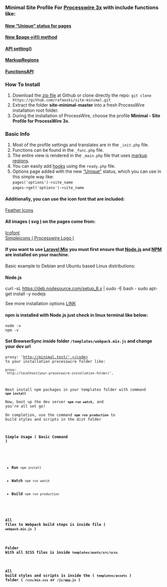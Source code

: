 ### Minimal Site Profile For [Processwire 3x](https://processwire.com/) with include functions like:
#### [New “Unique” status for pages](https://processwire.com/blog/posts/pw-3.0.127/)  
#### [New $page->if() method](https://processwire.com/blog/posts/pw-3.0.126/)
#### [API setting()](https://processwire.com/blog/posts/processwire-3.0.119-and-new-site-updates/#new-functions-api-setting-function)
#### [MarkupRegions](https://processwire.com/blog/posts/processwire-3.0.49-introduces-a-new-template-file-strategy/)
#### [FunctionsAPI](https://processwire.com/blog/posts/processwire-3.0.39-core-updates/)  

### How To Install
1. Download the [zip file](https://github.com/rafaoski/site-minimal/archive/master.zip) at Github or clone directly the repo: ```git clone https://github.com/rafaoski/site-minimal.git```
2. Extract the folder **site-minimal-master** into a fresh ProcessWire installation root folder.
3. During the installation of ProcessWire, choose the profile **Minimal - Site Profile for ProcessWire 3x**.

### Basic Info
1. Most of the profile settings and translates are in the ``` _init.php ``` file.
2. Functions can be found in the ``` _func.php ``` file.
3. The entire view is rendered in the ``` _main.php ``` file that uses [markup regions](https://processwire.com/docs/front-end/output/markup-regions/).
4. You can easily add [hooks](https://processwire.com/docs/modules/hooks/) using the ``` ready.php ``` file.
5. Options page added with the new [“Unique”](https://processwire.com/blog/posts/pw-3.0.127/) status, which you can use in this simple way like:  
 ``` pages('options')->site_name ```  
  ``` pages->get('options')->site_name ```

#### Additionally, you can use the icon font that are included:
[Feather Icons](https://feathericons.com/)

#### All images ( svg ) on the pages come from:
[Icofont](https://icofont.com/)  
[Simpleicons ( Processwire Logo ) ](https://simpleicons.org/?q=processwire)

#### If you want to use [Laravel Mix](https://github.com/JeffreyWay/laravel-mix) you must first ensure that [Node.js](https://nodejs.org/en/download/) and [NPM](https://www.npmjs.com/get-npm) are installed on your machine.
Basic example to Debian and Ubuntu based Linux distributions:  
#### Node.js
curl -sL https://deb.nodesource.com/setup_8.x | sudo -E bash -
sudo apt-get install -y nodejs

See more installation options [LINK](https://nodejs.org/en/download/package-manager/)  
#### npm is installed with Node.js just check in linux terminal like below:
<code>node -v</code>  
<code>npm -v</code>

#### Set BrowserSync inside folder <code>/templates/webpack.mix.js</code> and change your dev url  
<code>proxy: 'http://minimal.test/',</code> to your installation processwire folder like:  
<code>proxy: 'http://localhost/your-processwire-installation-folder/',</code>

Next install npm packages in your templates folder with command <code><b>npm install</b></code>  
Now, boot up the dev server <code><b>npm run watch</b></code>, and you're all set go!  
On completion, use the command <code><b>npm run production</b></code> to build styles and scripts in the dist folder  

#### Simple Usage ( Basic Command )
<ul>
    <li><b>Run</b> <code>npm install</code></li>
    <li><b>Watch</b> <code>npm run watch</code></li>  
    <li><b>Build</b> <code>npm run production</code></li>
</ul>

#### All files to Webpack build steps is inside file ( ``` webpack.mix.js ``` )

#### Folder With all SCSS files is inside ``` templates/asets/src/scss ```

#### All build styles and scripts is inside the ( ```templates/assets``` ) folder ( ```/css/mix.css``` or ```/js/app.js``` )
